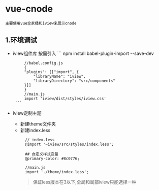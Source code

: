# vue-cnode

    主要使用vue全家桶和iview来展示cnode

## 1.环境调试

 - iview组件库 按需引入
        ```
            npm install babel-plugin-import --save-dev

            //babel.config.js
            {
            "plugins": [["import", {
                "libraryName": "iview",
                "libraryDirectory": "src/components"
            }]]
            }
            //main.js
            import 'iview/dist/styles/iview.css'
        ```
  - iview定制主题

    - 新建theme文件夹
    - 新建index.less
      ```
        // index.less
        @import '~iview/src/styles/index.less';

        ## 自定义样式变量
        @primary-color: #8c0776;

        //main.js
        import './theme/index.less';
      ```
      > 保证less版本在3以下,全局和局部iview只能选择一种
      
